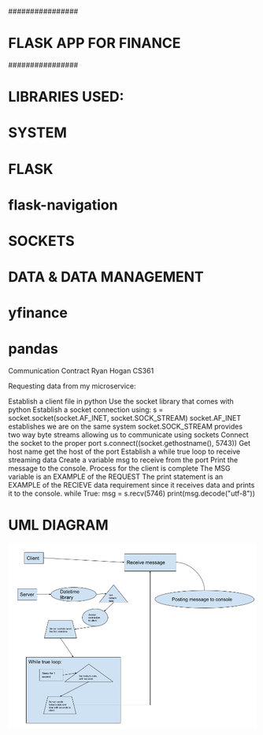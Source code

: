 ################
# FLASK APP FOR FINANCE 

################
# LIBRARIES USED:
# SYSTEM
# FLASK
#   flask-navigation
# SOCKETS

#  DATA & DATA MANAGEMENT
#   yfinance
#   pandas


Communication Contract
Ryan Hogan
CS361

Requesting data from my microservice:

Establish a client file in python
Use the socket library that comes with python
Establish a socket connection using:
  s = socket.socket(socket.AF_INET, socket.SOCK_STREAM)
socket.AF_INET establishes we are on the same system
socket.SOCK_STREAM provides two way byte streams allowing us to communicate using sockets
Connect the socket to the proper port
  s.connect((socket.gethostname(), 5743))
Get host name get the host of the port
Establish a while true loop to receive streaming data
Create a variable msg to receive from the port
Print the message to the console.
Process for the client is complete
The MSG variable is an EXAMPLE of the REQUEST
The print statement is an EXAMPLE of the RECIEVE data requirement since it receives data and prints it to the console. 
while True:
    msg = s.recv(5746)
    print(msg.decode("utf-8"))
    
    
# UML DIAGRAM
![Alt text](https://github.com/ryanhhogan3/Hogan_FinDB/blob/master/images/UML%20Diagrma%20Assignment%208.png)


    
